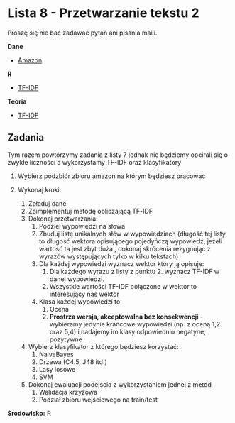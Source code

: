 Lista 8 - Przetwarzanie tekstu 2
==========

Proszę się nie bać zadawać pytań ani pisania maili. 

**Dane**
 - [Amazon](http://jmcauley.ucsd.edu/data/amazon/)

 **R**
 - [TF-IDF](http://stats.stackexchange.com/questions/78321/term-frequency-inverse-document-frequency-tf-idf-weighting)

 **Teoria**
 - [TF-IDF](https://en.wikipedia.org/wiki/Tf%E2%80%93idf)


Zadania
----------

Tym razem powtórzymy zadania z listy 7 jednak nie będziemy opeirali się o zwykłe liczności a wykorzystamy TF-IDF oraz klasyfikatory


1. Wybierz podzbiór zbioru amazon na którym będziesz pracować


2. Wykonaj kroki:

	1. Załaduj dane
	2. Zaimplementuj metodę obliczającą TF-IDF
	3. Dokonaj przetwarzania:
		1. Podziel wypowiedzi na słowa
		2. Zbuduj listę unikalnych słów w wypowiedziach (długość tej listy to długość wektora opisującego pojedyńczą wypowiedź, jeżeli wartość ta jest zbyt duża , dokonaj skrócenia rezygnując z wyrazów występujących tylko w kilku tekstach)
		3. Dla każdej wypowiedzi wyznacz wektor który ją opisuje:
			1. Dla każdego wyrazu z listy z punktu 2. wyznacz TF-IDF w danej wypowiedzi.
			2. Wszystkie wartości TF-IDF połączone w wektor to interesujący nas wektor
		4. Klasa każdej wypowiedzi to:
			1. Ocena
			2. **Prostrza wersja, akceptowalna bez konsekwencji** - wybieramy jedynie krańcowe wypowiedzi (np. z oceną 1,2 oraz 5,4) i nadajemy im klasy odpowiednio negatyne, pozytywne
	4. Wybierz klasyfikator z którego będziesz korzystać:
		1. NaiveBayes
		2. Drzewa (C4.5, J48 itd.)
		4. Lasy losowe
		5. SVM
	5. Dokonaj ewaluacji podejścia z wykorzystaniem jednej z metod
		1. Walidacja krzyżowa
		2. Podział zbioru wejściowego na train/test

  **Środowisko:** R


